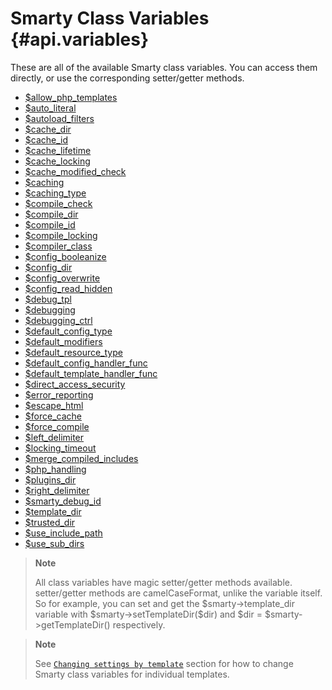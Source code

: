 Smarty Class Variables {#api.variables}
======================

These are all of the available Smarty class variables. You can access
them directly, or use the corresponding setter/getter methods.

- [$allow_php_templates](api-variables/variable-allow-php-templates.md)
- [$auto_literal](api-variables/variable-auto-literal.md)
- [$autoload_filters](api-variables/variable-autoload-filters.md)
- [$cache_dir](api-variables/variable-cache-dir.md)
- [$cache_id](api-variables/variable-cache-id.md)
- [$cache_lifetime](api-variables/variable-cache-lifetime.md)
- [$cache_locking](api-variables/variable-cache-locking.md)
- [$cache_modified_check](api-variables/variable-cache-modified-check.md)
- [$caching](api-variables/variable-caching.md)
- [$caching_type](api-variables/variable-caching-type.md)
- [$compile_check](api-variables/variable-compile-check.md)
- [$compile_dir](api-variables/variable-compile-dir.md)
- [$compile_id](api-variables/variable-compile-id.md)
- [$compile_locking](api-variables/variable-compile-locking.md)
- [$compiler_class](api-variables/variable-compiler-class.md)
- [$config_booleanize](api-variables/variable-config-booleanize.md)
- [$config_dir](api-variables/variable-config-dir.md)
- [$config_overwrite](api-variables/variable-config-overwrite.md)
- [$config_read_hidden](api-variables/variable-config-read-hidden.md)
- [$debug_tpl](api-variables/variable-debug-template.md)
- [$debugging](api-variables/variable-debugging.md)
- [$debugging_ctrl](api-variables/variable-debugging-ctrl.md)
- [$default_config_type](api-variables/variable-default-config-type.md)
- [$default_modifiers](api-variables/variable-default-modifiers.md)
- [$default_resource_type](api-variables/variable-default-resource-type.md)
- [$default_config_handler_func](api-variables/variable-default-config-handler-func.md)
- [$default_template_handler_func](api-variables/variable-default-template-handler-func.md)
- [$direct_access_security](api-variables/variable-direct-access-security.md)
- [$error_reporting](api-variables/variable-error-reporting.md)
- [$escape_html](api-variables/variable-escape-html.md)
- [$force_cache](api-variables/variable-force-cache.md)
- [$force_compile](api-variables/variable-force-compile.md)
- [$left_delimiter](api-variables/variable-left-delimiter.md)
- [$locking_timeout](api-variables/variable-locking-timeout.md)
- [$merge_compiled_includes](api-variables/variable-merge-compiled-includes.md)
- [$php_handling](api-variables/variable-php-handling.md)
- [$plugins_dir](api-variables/variable-plugins-dir.md)
- [$right_delimiter](api-variables/variable-right-delimiter.md)
- [$smarty_debug_id](api-variables/variable-smarty-debug-id.md)
- [$template_dir](api-variables/variable-template-dir.md)
- [$trusted_dir](api-variables/variable-trusted-dir.md)
- [$use_include_path](api-variables/variable-use-include-path.md)
- [$use_sub_dirs](api-variables/variable-use-sub-dirs.md)

> **Note**
>
> All class variables have magic setter/getter methods available.
> setter/getter methods are camelCaseFormat, unlike the variable itself.
> So for example, you can set and get the \$smarty-\>template\_dir
> variable with \$smarty-\>setTemplateDir(\$dir) and \$dir =
> \$smarty-\>getTemplateDir() respectively.

> **Note**
>
> See
> [`Changing settings by template`](advanced-features/advanced-features-template-settings.md)
> section for how to change Smarty class variables for individual
> templates.
